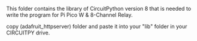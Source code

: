 This folder contains the library of CircuitPython version 8 that is needed to write the program for Pi Pico W & 8-Channel Relay.

copy (adafruit_httpserver) folder and paste it into your "lib" folder in your CIRCUITPY drive.
